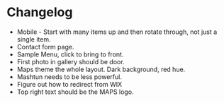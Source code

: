 # Changelog

* Mobile - Start with many items up and then rotate through, not just a single item.
* Contact form page. 
* Sample Menu, click to bring to front.
* First photo in gallery should be door.
* Maps theme the whole layout. Dark background, red hue.
* Mashtun needs to be less powerful.
* Figure out how to redirect from WIX
* Top right text should be the MAPS logo.